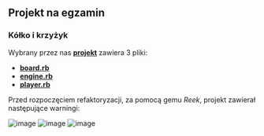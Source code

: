 ## Projekt na egzamin
### Kółko i krzyżyk

Wybrany przez nas [__projekt__](https://github.com/mechanicles/ruby-tictactoe) zawiera 3 pliki:

* [__board.rb__](https://github.com/OpenClosed/solid-stumilowylas/blob/master/lib/board.rb)
* [__engine.rb__](https://github.com/OpenClosed/solid-stumilowylas/blob/master/lib/engine.rb)
* [__player.rb__](https://github.com/OpenClosed/solid-stumilowylas/blob/master/lib/player.rb)

Przed rozpoczęciem refaktoryzacji, za pomocą gemu *Reek*, projekt zawierał następujące warningi:

![image](https://i.imgur.com/4BZN50i.png)
![image](https://i.imgur.com/iNQLF0j.png)
![image](https://i.imgur.com/7l6CJuG.png)
